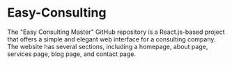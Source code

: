 # Easy-Consulting
The "Easy Consulting Master" GitHub repository is a React.js-based project that offers a simple and elegant web interface for a consulting company. The website has several sections, including a homepage, about page, services page, blog page, and contact page. 
